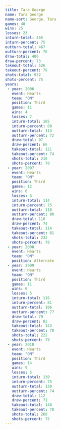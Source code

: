 ```yaml
---
title: Tara George
name: Tara George
name-sort: George, Tara
games: 48
wins: 25
losses: 23
inturn-total: 465
inturn-percent: 75
outturn-total: 467
outturn-percent: 76
draw-total: 406
draw-percent: 73
takeout-total: 526
takeout-percent: 78
shots-total: 932
shots-percent: 75
years:
 - year: 2006
   event: Hearts
   team: "ON"
   position: Third
   games: 11
   wins: 4
   losses: 7
   inturn-total: 105
   inturn-percent: 68
   outturn-total: 113
   outturn-percent: 72
   draw-total: 97
   draw-percent: 66
   takeout-total: 121
   takeout-percent: 74
   shots-total: 218
   shots-percent: 70
 - year: 2007
   event: Hearts
   team: "ON"
   position: Third
   games: 12
   wins: 6
   losses: 6
   inturn-total: 114
   inturn-percent: 75
   outturn-total: 118
   outturn-percent: 80
   draw-total: 118
   draw-percent: 74
   takeout-total: 114
   takeout-percent: 81
   shots-total: 232
   shots-percent: 78
 - year: 2008
   event: Hearts
   team: "ON"
   position: Alternate
 - year: 2009
   event: Hearts
   team: "ON"
   position: Third
   games: 11
   wins: 6
   losses: 5
   inturn-total: 116
   inturn-percent: 81
   outturn-total: 106
   outturn-percent: 77
   draw-total: 79
   draw-percent: 82
   takeout-total: 143
   takeout-percent: 78
   shots-total: 222
   shots-percent: 79
 - year: 2010
   event: Hearts
   team: "ON"
   position: Third
   games: 14
   wins: 9
   losses: 5
   inturn-total: 130
   inturn-percent: 75
   outturn-total: 130
   outturn-percent: 74
   draw-total: 112
   draw-percent: 71
   takeout-total: 148
   takeout-percent: 78
   shots-total: 260
   shots-percent: 75
---
```

